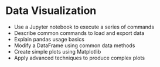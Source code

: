 # Data Visualization
- Use a Jupyter notebook to execute a series of commands  
- Describe common commands to load and export data  
- Explain pandas usage basics  
- Modify a DataFrame using common data methods  
- Create simple plots using Matplotlib  
- Apply advanced techniques to produce complex plots  
